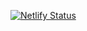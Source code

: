 [![Netlify Status](https://api.netlify.com/api/v1/badges/ee439674-a3d1-4339-8fda-39cbf47cff77/deploy-status)](https://app.netlify.com/sites/frosty-goldwasser-410940/deploys)